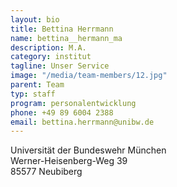 ```yaml
---
layout: bio
title: Bettina Herrmann
name: bettina__hermann_ma
description: M.A.
category: institut
tagline: Unser Service
image: "/media/team-members/12.jpg"
parent: Team
typ: staff
program: personalentwicklung
phone: +49 89 6004 2388
email: bettina.herrmann@unibw.de
---
```


Universität der Bundeswehr München<br>
Werner-Heisenberg-Weg 39<br>
85577 Neubiberg<br>

